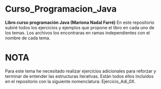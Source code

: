 # Curso_Programacion_Java
**Libro curso programación Java (Mariona Nadal Farré)**
En este repositorio subiré todos los ejercicios y ejemplos que propone el libro en cada uno de los temas. Los archivos los encontraras en ramas independientes con el nombre de cada tema.

# NOTA
Para este tema he necesitado realizar ejercicios adicionales para reforzar y terminar de entender las estructuras iterativas. Están todos ellos incluidos en el
repositorio con la siguiente nomenclatura: Ejercicio_Adi_0X.
